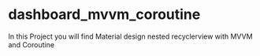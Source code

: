 # dashboard_mvvm_coroutine
In this Project you will find Material design nested recyclerview with MVVM and Coroutine 
